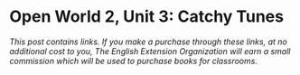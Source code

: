 

# Open World 2, Unit 3: Catchy Tunes
*This post contains links. If you make a purchase through these links, at no additional cost to you, The English Extension Organization will earn a small commission which will be used to purchase books for classrooms.*

<!--stackedit_data:
eyJoaXN0b3J5IjpbNzIxNjI2MjQwXX0=
-->